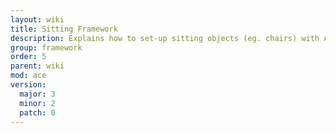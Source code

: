 ```yaml
---
layout: wiki
title: Sitting Framework
description: Explains how to set-up sitting objects (eg. chairs) with ACE3 sitting system.
group: framework
order: 5
parent: wiki
mod: ace
version:
  major: 3
  minor: 2
  patch: 0
---
```

